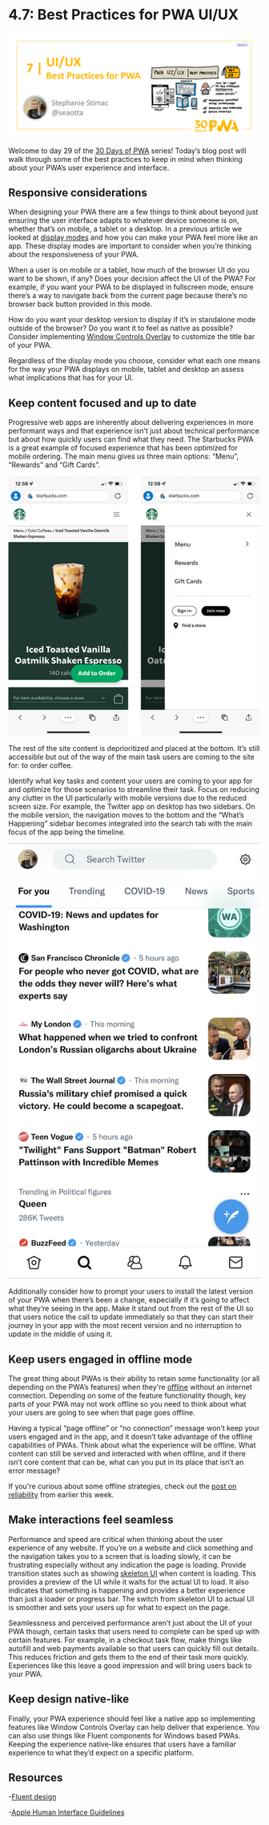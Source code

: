 # 4.7: Best Practices for PWA UI/UX


![Image of title and author](_media/day7.png)

Welcome to day 29 of the [30 Days of PWA](<https://aka.ms/learn-pwa/30Days-blog>) series! Today’s blog post will walk through some of the best practices to keep in mind when thinking about your PWA’s user experience and interface.  

## Responsive considerations 
When designing your PWA there are a few things to think about beyond just ensuring the user interface adapts to whatever device someone is on, whether that’s on mobile, a tablet or a desktop. In a previous article we looked at [display modes](../advanced-capabilities/04.md) and how you can make your PWA feel more like an app. These display modes are important to consider when you’re thinking about the responsiveness of your PWA. 

When a user is on mobile or a tablet, how much of the browser UI do you want to be shown, if any? Does your decision affect the UI of the PWA? For example, if you want your PWA to be displayed in fullscreen mode, ensure there’s a way to navigate back from the current page because there’s no browser back button provided in this mode.

How do you want your desktop version to display if it’s in standalone mode outside of the browser? Do you want it to feel as native as possible? Consider implementing [Window Controls Overlay](https://microsoft.github.io/win-student-devs/#/30DaysOfPWA/advanced-capabilities/04?id=using-window-controls-overlay) to customize the title bar of your PWA. 

Regardless of the display mode you choose, consider what each one means for the way your PWA displays on mobile, tablet and desktop an assess what implications that has for your UI. 

## Keep content focused and up to date 
Progressive web apps are inherently about delivering experiences in more performant ways and that experience isn’t just about technical performance but about how quickly users can find what they need. The Starbucks PWA is a great example of focused experience that has been optimized for mobile ordering. The main menu gives us three main options: “Menu”, “Rewards” and “Gift Cards”. 

![The Starbucks PWA home screen and menu](_media/starbucks-app.jpg)

The rest of the site content is deprioritized and placed at the bottom. It’s still accessible but out of the way of the main task users are coming to the site for: to order coffee. 

Identify what key tasks and content your users are coming to your app for and optimize for those scenarios to streamline their task. Focus on reducing any clutter in the UI particularly with mobile versions due to the reduced screen size. For example, the Twitter app on desktop has two sidebars. On the mobile version, the navigation moves to the bottom and the “What’s Happening” sidebar becomes integrated into the search tab with the main focus of the app being the timeline.  

![The What's Happening content on Twitter appears when you're in the Search pane on mobile](_media/twitter-app.jpg)

Additionally consider how to prompt your users to install the latest version of your PWA when there’s been a change, especially if it’s going to affect what they’re seeing in the app. Make it stand out from the rest of the UI so that users notice the call to update immediately so that they can start their journey in your app with the most recent version and no interruption to update in the middle of using it. 

## Keep users engaged in offline mode
The great thing about PWAs is their ability to retain some functionality (or all depending on the PWA’s features) when they're [offline](../core-concepts/05.md) without an internet connection. Depending on some of the feature functionality though, key parts of your PWA may not work offline so you need to think about what your users are going to see when that page goes offline. 

Having a typical “page offline” or “no connection” message won’t keep your users engaged and in the app, and it doesn’t take advantage of the offline capabilities of PWAs. Think about what the experience will be offline. What content can still be served and interacted with when offline, and if there isn’t core content that can be, what can you put in its place that isn’t an error message? 

If you're curious about some offline strategies, check out the [post on reliability](04.md) from earlier this week.

## Make interactions feel seamless
Performance and speed are critical when thinking about the user experience of any website. If you’re on a website and click something and the navigation takes you to a screen that is loading slowly, it can be frustrating especially without any indication the page is loading. Provide transition states such as showing [skeleton UI](https://docs.microsoft.com/en-us/fluent-ui/web-components/components/skeleton) when content is loading. This provides a preview of the UI while it waits for the actual UI to load. It also indicates that something is happening and provides a better experience than just a loader or progress bar. The switch from skeleton UI to actual UI is smoother and sets your users up for what to expect on the page. 

Seamlessness and perceived performance aren’t just about the UI of your PWA though, certain tasks that users need to complete can be sped up with certain features. For example, in a checkout task flow, make things like autofill and web payments available so that users can quickly fill out details. This reduces friction and gets them to the end of their task more quickly. Experiences like this leave a good impression and will bring users back to your PWA. 

## Keep design native-like
Finally, your PWA experience should feel like a native app so implementing features like Window Controls Overlay can help deliver that experience. You can also use things like Fluent components for Windows based PWAs. Keeping the experience native-like ensures that users have a familiar experience to what they’d expect on a specific platform.

## Resources
-[Fluent design](https://www.microsoft.com/design/fluent/#/)

-[Apple Human Interface Guidelines](https://developer.apple.com/design/human-interface-guidelines/)
